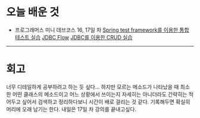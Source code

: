 # 오늘 배운 것

- 프로그래머스 미니 데브코스 16, 17일 차 
[Spring test framework를 이용한 통합테스트 실습](https://github.com/suran-kim/cnu_backend_TIL/blob/142c81e1d193f01e722051cc8b94df455808aa02/Study/Spring/%5BSpring%20Boot%5D%20Spring%20test%20framework%EB%A5%BC%20%EC%9D%B4%EC%9A%A9%ED%95%9C%20%ED%86%B5%ED%95%A9%ED%85%8C%EC%8A%A4%ED%8A%B8%20%EC%8B%A4%EC%8A%B5.md)
[JDBC Flow](https://github.com/suran-kim/cnu_backend_TIL/blob/142c81e1d193f01e722051cc8b94df455808aa02/Study/Spring/%5BSpring%20Boot%5D%20JDBC%20Flow.md)
[JDBC를 이용한 CRUD 실습](https://github.com/suran-kim/cnu_backend_TIL/blob/142c81e1d193f01e722051cc8b94df455808aa02/Study/Spring/%5BSpring%20Boot%5D%20JDBC%EB%A5%BC%20%EC%9D%B4%EC%9A%A9%ED%95%9C%20CRUD%20%EC%8B%A4%EC%8A%B5.md)

---

# 회고

너무 디테일하게 공부하려고 하는 듯 싶다... 하지만 모르는 메소드가 나타났을 때 최소한 어떤 클래스의 메소드이고 어느 상황에서 쓰이는지 자세히는 아니더라도 간략히는 적어두고 싶어서
검색하고 정리하다보니 시간이 배로 걸리는 것 같다. 기록해두면 확실히 머리에 오래 남기는 한다. 내일은 17일 차 강의를 끝내고싶다. 